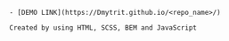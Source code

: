 
    - [DEMO LINK](https://Dmytrit.github.io/<repo_name>/)
    
    Created by using HTML, SCSS, BEM and JavaScript
